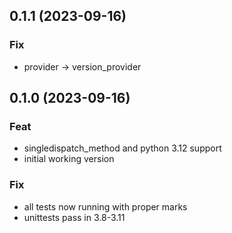 ## 0.1.1 (2023-09-16)

### Fix

- provider -> version_provider

## 0.1.0 (2023-09-16)

### Feat

- singledispatch_method and python 3.12 support
- initial working version

### Fix

- all tests now running with proper marks
- unittests pass in 3.8-3.11
